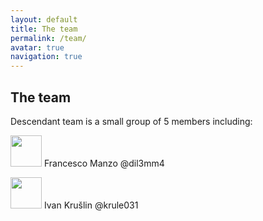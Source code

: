```yaml
---
layout: default
title: The team
permalink: /team/
avatar: true
navigation: true
---
```


## The team


Descendant team is a small group of 5 members including:


<img src="https://i.ibb.co/CVNtSYp/dil3mm4.jpg" style="width:50px !important; height:50px !important;"/> Francesco Manzo  @dil3mm4


<img src="https://i.ibb.co/sgctdnV/krule.jpg" style="width:50px !important; height:50px !important;"/>  Ivan Krušlin @krule031



